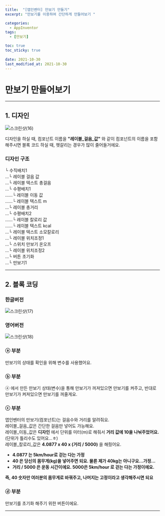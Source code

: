 ```yaml
---
title:  "[앱인벤터] 만보기 만들기"
excerpt: "만보기를 이용하여 간단하게 만들어보기 "

categories:
  - AppInventor
tags:
  - [만보기]

toc: true
toc_sticky: true
 
date: 2021-10-30
last_modified_at: 2021-10-30
---
```


# 만보기 만들어보기

---

## 1. 디자인
![스크린샷(16)](https://user-images.githubusercontent.com/55564114/139522930-b7042832-bd15-4011-a42f-cfea3f77cd18.png)

디자인을 하실 때, 컴포넌트 이름을 **"레이블_걸음_값"** 와 같이 컴포넌트의 이름을 포함해주시면 블록 코드 하실 때, 헷갈리는 경우가 많이 줄어들거에요.

### 디자인 구조

└ 수직배치1  
  ...└ 레이블 걸음 값  
  ...└ 레이블 텍스트 총걸음  
  ...└ 수평배치1  
  ......└ 레이블 이동 값  
  ......└ 레이블 텍스트 m  
  ...└ 레이블 총거리  
  ...└ 수평배치2  
  ......└ 레이블 칼로리 값  
  ......└ 레이블 텍스트 kcal  
  ...└ 레이블 텍스트 소모칼로리  
  ...└ 레이블 위치조정1  
  ...└ 스위치 만보기 온오프  
  ...└ 레이블 위치조정2  
  ...└ 버튼 초기화  
  ...└ 만보기1  

---

## 2. 블록 코딩

### 한글버전
![스크린샷(17)](https://user-images.githubusercontent.com/55564114/139523370-84bca282-1c51-45ce-aedb-e48ed52f253a.png)

### 영어버전
![스크린샷(18)](https://user-images.githubusercontent.com/55564114/139524154-11be98f1-670b-4c97-8807-fd2693567cbc.png)

### ⓐ 부분

만보기의 상태를 확인을 위해 변수를 사용했어요.

### ⓑ 부분

ⓐ 에서 만든 만보기 상태(변수)을 통해 만보기가 꺼져있으면 만보기를 켜주고, 반대로 만보기가 켜져있으면 만보기를 꺼줄게요.

### ⓒ 부분

앱인벤터의 만보기(컴포넌트)는 걸음수와 거리를 알려줘요.  
  레이블_걸음_값은 간단한 걸음만 넣어도 가능해요.  
  레이블_이동_값은 **디자인** 에서 단위를 미터(m)로 해줘서 **거리 값에 10을 나눠주었어요.** (단위가 틀리수도 있어요...ㅎ)  
  레이블_칼로리_값은 **4.0877 x 40 x (거리 / 5000)** 을 해줬어요.   
  - **4.0877 는 5km/hour로 걷는 다는 가정**  
  - **40 은 당신의 몸무게(kg)을 넣어주면 되요. 물론 제가 40kg는 아니구요...가정...**  
  - **거리 / 5000 은 운동 시간이에요. 5000은 5km/hour 로 걷는 다는 가정이에요.**  
    
  **즉, 40 숫자만 여러분의 몸무게로 바꿔주고, 나머지는 고정이라고 생각해주시면 되요**  

### ⓓ 부분

만보기를 초기화 해주기 위한 버튼이에요. 

---
